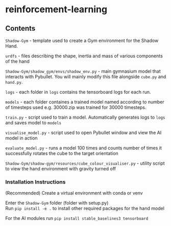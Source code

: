 # reinforcement-learning

## Contents
`Shadow-Gym` - template used to create a Gym environment for the Shadow Hand.

`urdfs` - files describing the shape, inertia and mass of various components of the hand

`Shadow-Gym/shadow_gym/envs/shadow_env.py` -  main gymnasium model that interacts with Pybullet. You will mainly modify this file alongside `cube.py` and `hand.py`.

`logs` - each folder in `logs` contains the tensorboard logs for each run.

`models` - each folder containes a trained model named according to number of timesteps used e.g. 30000.zip was trained for 30000 timesteps.

`train.py` - script used to train a model. Automatically generates logs to `logs` and saves model to `models`

`visualise_model.py` - script used to open Pybullet window and view the AI model in action

`evaluate_model.py` - runs a model 100 times and counts number of times it successfully rotates the cube to the target orientation

`Shadow-Gym/shadow-gym/resources/cube_colour_visualiser.py` - utility script to view the hand environment with gravity turned off

### Installation Instructions
(Recommended) Create a virtual environment with conda or venv  

Enter the `Shadow-Gym` folder (folder with setup.py)  
Run `pip install -e .` to install other required packages for the hand model

For the AI modules run
`pip install stable_baselines3 tensorboard`

